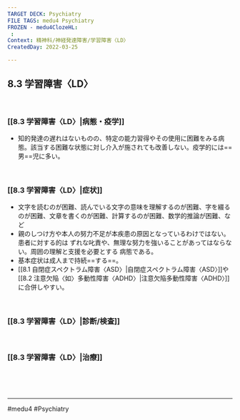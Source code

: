 ```yaml
---
TARGET DECK: Psychiatry
FILE TAGS: medu4 Psychiatry
FROZEN - medu4ClozeHL:
 : 
Context: 精神科/神経発達障害/学習障害〈LD〉
CreatedDay: 2022-03-25

---
```


## 8.3 学習障害〈LD〉

<br>

### [[8.3 学習障害〈LD〉|病態・疫学]]
* 知的発達の遅れはないものの、特定の能力習得やその使用に困難をみる病態。該当する困難な状態に対し介入が施されても改善しない。疫学的には==男==児に多い。
<!--ID: 1648705157909-->


<br>

### [[8.3 学習障害〈LD〉|症状]]
* 文字を読むのが困難、読んでいる文字の意味を理解するのが困難、字を綴るのが困難、文章を書くのが困難、計算するのが困難、数学的推論が困難、など
* 親のしつけ方や本人の努力不足が本疾患の原因となっているわけではない。患者に対する的は ずれな叱責や、無理な努力を強いることがあってはならない。周囲の理解と支援を必要とする 病態である。
* 基本症状は成人まで持続==する==。
* [[8.1 自閉症スペクトラム障害〈ASD〉|自閉症スペクトラム障害〈ASD〉]]や[[8.2 注意欠陥〈如〉多動性障害〈ADHD〉|注意欠陥多動性障害〈ADHD〉]]に合併しやすい。
 
<!--ID: 1648705157916-->


<br>

### [[8.3 学習障害〈LD〉|診断/検査]]


<br>

### [[8.3 学習障害〈LD〉|治療]]


<br><br><br>

---
#medu4 #Psychiatry 